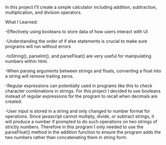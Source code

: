 In this project I'll create a simple calculator including addition, subtraction, multiplication, and division operators.

What I Learned:

-Effectively using booleans to store data of how users interact with UI

-Understanding the order of if else statements is crucial to make sure programs will run without errors

-toString(), parseInt(), and parseFloat() are very useful for manipulating numbers within html.

-When parsing arguments between strings and floats, converting a float into a string will remove trailing zeros.

-Regular expressions can potentially used in programs like this to check character combinations in strings. For this project I decided to use booleans instead of regular expressions for the program to recall when decimals are created.

-User input is stored in a string and only changed to number format for operations. Since javascript cannot multiply, divide, or subtract strings, it will produce a number if prompted to do such operations on two strings of strictly numbers. Therefore in this program I only needed to use the parseFloat() method in the addition function to ensure the program adds the two numbers rather than concatenating them in string form.
